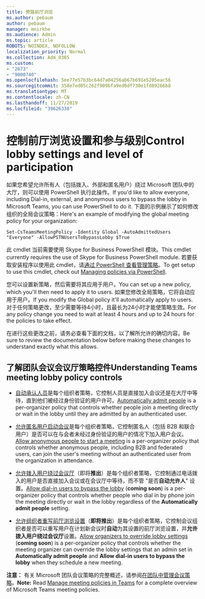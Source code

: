 ```yaml
---
title: 旁路前厅浏览
ms.author: pebaum
author: pebaum
manager: mnirkhe
ms.audience: Admin
ms.topic: article
ROBOTS: NOINDEX, NOFOLLOW
localization_priority: Normal
ms.collection: Adm_O365
ms.custom:
- "2673"
- "9000740"
ms.openlocfilehash: 5ee77e57b3bc64d7a04256ab67b691e5205eac56
ms.sourcegitcommit: 358e7ed05c262f909bfa9ed0df730e1fd89266b8
ms.translationtype: MT
ms.contentlocale: zh-CN
ms.lasthandoff: 11/27/2019
ms.locfileid: "39626338"
---
```

# <a name="control-lobby-settings-and-level-of-participation"></a><span data-ttu-id="b67bb-102">控制前厅浏览设置和参与级别</span><span class="sxs-lookup"><span data-stu-id="b67bb-102">Control lobby settings and level of participation</span></span>

<span data-ttu-id="b67bb-103">如果您希望允许所有人（包括拨入、外部和匿名用户）绕过 Microsoft 团队中的大厅，则可以使用 PowerShell 执行此操作。</span><span class="sxs-lookup"><span data-stu-id="b67bb-103">If you'd like to allow everyone, including Dial-in, external, and anonymous users to bypass the lobby in Microsoft Teams, you can use PowerShell to do it.</span></span> <span data-ttu-id="b67bb-104">下面的示例展示了如何修改组织的全局会议策略：</span><span class="sxs-lookup"><span data-stu-id="b67bb-104">Here's an example of modifying the global meeting policy for your organization:</span></span>

`Set-CsTeamsMeetingPolicy -Identity Global -AutoAdmittedUsers "Everyone" -AllowPSTNUsersToBypassLobby $True`

<span data-ttu-id="b67bb-105">此 cmdlet 当前需要使用 Skype for Business PowerShell 模块。</span><span class="sxs-lookup"><span data-stu-id="b67bb-105">This cmdlet currently requires the use of Skype for Business PowerShell module.</span></span> <span data-ttu-id="b67bb-106">若要获取安装程序以使用此 cmdlet，请[通过 PowerShell 查看管理策略](https://docs.microsoft.com/microsoftteams/teams-powershell-overview#managing-policies-via-powershell)。</span><span class="sxs-lookup"><span data-stu-id="b67bb-106">To get setup to use this cmdlet, check out [Managing policies via PowerShell](https://docs.microsoft.com/microsoftteams/teams-powershell-overview#managing-policies-via-powershell).</span></span>

<span data-ttu-id="b67bb-107">您可以设置新策略，然后需要将其应用于用户。</span><span class="sxs-lookup"><span data-stu-id="b67bb-107">You can set up a new policy, which you'll then need to apply it to users.</span></span> <span data-ttu-id="b67bb-108">如果您修改全局策略，它将自动应用于用户。</span><span class="sxs-lookup"><span data-stu-id="b67bb-108">If you modify the Global policy it'll automatically apply to users.</span></span> <span data-ttu-id="b67bb-109">对于任何策略更改，至少需要等待4小时，且最长为24小时才能使策略生效。</span><span class="sxs-lookup"><span data-stu-id="b67bb-109">For any policy change you need to wait at least 4 hours and up to 24 hours for the policies to take effect.</span></span>

<span data-ttu-id="b67bb-110">在进行这些更改之前，请务必查看下面的文档，以了解所允许的确切内容。</span><span class="sxs-lookup"><span data-stu-id="b67bb-110">Be sure to review the documentation below before making these changes to understand exactly what this allows.</span></span>

## <a name="understanding-teams-meeting-lobby-policy-controls"></a><span data-ttu-id="b67bb-111">了解团队会议会议厅策略控件</span><span class="sxs-lookup"><span data-stu-id="b67bb-111">Understanding Teams meeting lobby policy controls</span></span>

- <span data-ttu-id="b67bb-112">[自动承认人员](https://docs.microsoft.com/microsoftteams/meeting-policies-in-teams#automatically-admit-people)是每个组织者策略，它控制人员是直接加入会议还是在大厅中等待，直到他们被经过身份验证的用户许可。</span><span class="sxs-lookup"><span data-stu-id="b67bb-112">[Automatically admit people](https://docs.microsoft.com/microsoftteams/meeting-policies-in-teams#automatically-admit-people) is a per-organizer policy that controls whether people join a meeting directly or wait in the lobby until they are admitted by an authenticated user.</span></span>

- <span data-ttu-id="b67bb-113">[允许匿名用户启动会议](https://docs.microsoft.com/microsoftteams/meeting-policies-in-teams#allow-anonymous-people-to-start-a-meeting)是每个组织者策略，它控制匿名人（包括 B2B 和联合用户）是否可以在与会者未经过身份验证的用户的情况下加入用户会议。</span><span class="sxs-lookup"><span data-stu-id="b67bb-113">[Allow anonymous people to start a meeting](https://docs.microsoft.com/microsoftteams/meeting-policies-in-teams#allow-anonymous-people-to-start-a-meeting) is a per-organizer policy that controls whether anonymous people, including B2B and federated users, can join the user's meeting without an authenticated user from the organization in attendance.</span></span>

- <span data-ttu-id="b67bb-114">[允许拨入用户绕过会议厅](https://docs.microsoft.com/microsoftteams/meeting-policies-in-teams#allow-dial-in-users-to-bypass-the-lobby-coming-soon)（即将**推出**）是每个组织者策略，它控制通过电话拨入的用户是否直接加入会议或在会议厅中等待，而不管 "是否**自动允许人**" 设置。</span><span class="sxs-lookup"><span data-stu-id="b67bb-114">[Allow dial-in users to bypass the lobby](https://docs.microsoft.com/microsoftteams/meeting-policies-in-teams#allow-dial-in-users-to-bypass-the-lobby-coming-soon) (**coming soon**) is a per-organizer policy that controls whether people who dial in by phone join the meeting directly or wait in the lobby regardless of the **Automatically admit people** setting.</span></span>

- <span data-ttu-id="b67bb-115">[允许组织者重写前厅浏览设置](https://docs.microsoft.com/microsoftteams/meeting-policies-in-teams#allow-organizers-to-override-lobby-settings-coming-soon)（**即将推出**）是每个组织者策略，它控制会议组织者是否可以重写用户在计划新会议时**自动**为其设置的前厅浏览设置，并**允许拨入用户绕过会议厅**设置。</span><span class="sxs-lookup"><span data-stu-id="b67bb-115">[Allow organizers to override lobby settings](https://docs.microsoft.com/microsoftteams/meeting-policies-in-teams#allow-organizers-to-override-lobby-settings-coming-soon) (**coming soon**) is a per-organizer policy that controls whether the meeting organizer can override the lobby settings that an admin set in **Automatically admit people** and **Allow dial-in users to bypass the lobby** when they schedule a new meeting.</span></span>

<span data-ttu-id="b67bb-116">**注意：** 有关 Microsoft 团队会议策略的完整概述，请参阅[在团队中管理会议策略](https://docs.microsoft.com/microsoftteams/meeting-policies-in-teams)。</span><span class="sxs-lookup"><span data-stu-id="b67bb-116">**Note:** Read [Manage meeting policies in Teams](https://docs.microsoft.com/microsoftteams/meeting-policies-in-teams) for a complete overview of Microsoft Teams meeting policies.</span></span>
